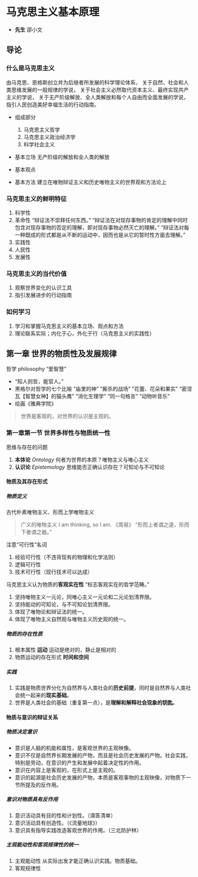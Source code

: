 # 马克思主义基本原理

- **先生** 邵小文

## 导论

### 什么是马克思主义

由马克思、恩格斯创立并为后继者所发展的科学理论体系，
关于自然、社会和人类思维发展的一般规律的学说，
关于社会主义必然取代资本主义、最终实现共产主义的学说，
关于无产阶级解放、全人类解放和每个人自由而全面发展的学说，
指引人民创造美好幸福生活的行动指南。

- 组成部分

    1. 马克思主义哲学
    2. 马克思主义政治经济学
    3. 科学社会主义

- 基本立场 无产阶级的解放和全人类的解放
- 基本观点
- 基本方法 建立在唯物辩证主义和历史唯物主义的世界观和方法论上

### 马克思主义的鲜明特征

1. 科学性
2. 革命性 “辩证法不崇拜任何东西。” “辩证法在对现存事物的肯定的理解中同时包含对现存事物的否定的理解，即对现存事物必然灭亡的理解。” “辩证法对每一种既成的形式都是从不断的运动中，因而也是从它的暂时性方面去理解。”
3. 实践性
4. 人民性
5. 发展性

### 马克思主义的当代价值

1. 观察世界变化的认识工具
2. 指引发展进步的行动指南

### 如何学习

1. 学习和掌握马克思主义的基本立场、观点和方法
2. 理论联系实际；内化于心，外化于行（马克思主义的实践性）

## 第一章 世界的物质性及发展规律

哲学 philosophy “爱智慧”

- “知人则哲，能官人。”
- 黑格尔对哲学的七个比喻 “庙里的神” “厮杀的战场” “花蕾、花朵和果实” “密涅瓦【智慧女神】的猫头鹰” “消化生理学” “同一句格言” “动物听音乐”
- 绘画《雅典学院》

> 世界是客观的，对世界的认识是主观的。

### 第一章第一节 世界多样性与物质统一性

思维与存在的问题

1. **本体论** *Ontology* 何者为世界的本原？唯物主义与唯心主义
2. **认识论** *Epistemology* 思维能否正确认识存在？可知论与不可知论

#### 物质及其存在形式

##### 物质定义

古代朴素唯物主义、形而上学唯物主义

> 广义的唯物主义
> I am thinking, so I am.
> 《周易》 “形而上者谓之道，形而下者谓之器。”

注意“可行性”名词

1. 经验可行性（不违背现有的物理和化学法则）
2. 逻辑可行性
3. 技术可行性（现行技术可以达成）

马克思主义认为物质的**客观实在性** “标志客观实在的哲学范畴。”

1. 坚持唯物主义一元论，同唯心主义一元论和二元论划清界限。
2. 坚持能动的可知论，与不可知论划清界限。
3. 体现了唯物论和辩证法的统一。
4. 体现了唯物主义自然观与唯物主义历史观的统一。

##### 物质的存在性质

1. 根本属性 **运动** 运动是绝对的，静止是相对的
2. 物质运动的存在形式 **时间和空间**

##### 实践

1. 实践是物质世界分化为自然界与人类社会的**历史前提**，同时是自然界与人类社会统一起来的**现实基础**。
2. 世界是人类社会的基础（重复第一点），是**理解和解释社会现象的钥匙**。

#### 物质与意识的辩证关系

##### 物质决定意识

- 意识是人脑的机能和属性，是客观世界的主观映像。
- 意识不仅是自然界长期发展的产物，而且是社会历史发展的产物。社会实践，特别是劳动，在意识的产生和发展中起着决定性的作用。
- 意识在内容上是客观的，在形式上是主观的。
- 意识的起源是社会历史发展的产物，本质是客观事物的主观映像，对物质下一节所提及的反作用。

##### 意识对物质具有反作用

1. 意识活动具有目的性和计划性。（滴答清单）
2. 意识活动具有创造性。（《流量地球》）
3. 意识具有指导实践改造客观世界的作用。（三北防护林）

##### 主观能动性和客观规律性的统一

1. 主观能动性 从实际出发才能正确认识实践。物质基础。
2. 客观规律性
